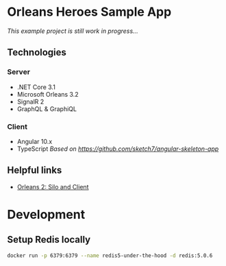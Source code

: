 # Orleans Heroes Sample App
*This example project is still work in progress...*

## Technologies

### Server
- .NET Core 3.1
- Microsoft Orleans 3.2
- SignalR 2
- GraphQL & GraphiQL

### Client
- Angular 10.x
- TypeScript
*Based on https://github.com/sketch7/angular-skeleton-app*


## Helpful links
- [Orleans 2: Silo and Client](Https://dotnet.github.io/orleans/Documentation/Getting-Started-With-Orleans/Running-the-Application.html)


# Development

## Setup Redis locally

```bash
docker run -p 6379:6379 --name redis5-under-the-hood -d redis:5.0.6
```